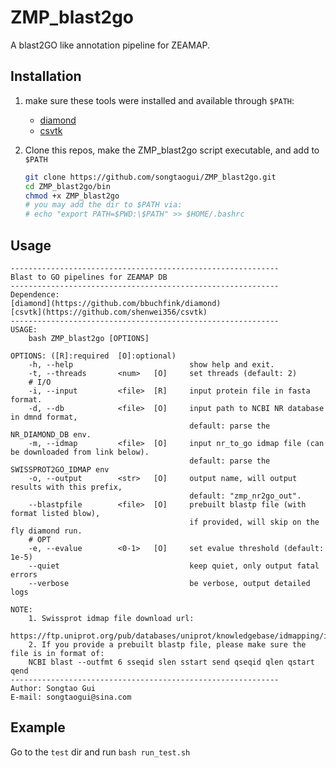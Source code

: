 # ZMP_blast2go

A blast2GO like annotation pipeline for ZEAMAP.

## Installation

1. make sure these tools were installed and available through `$PATH`:

    - [diamond](https://github.com/bbuchfink/diamond)
    - [csvtk](https://github.com/shenwei356/csvtk)

2. Clone this repos, make the ZMP_blast2go script executable, and add to `$PATH`

    ```bash
    git clone https://github.com/songtaogui/ZMP_blast2go.git
    cd ZMP_blast2go/bin
    chmod +x ZMP_blast2go
    # you may add the dir to $PATH via:
    # echo "export PATH=$PWD:\$PATH" >> $HOME/.bashrc
    ```

## Usage

```
------------------------------------------------------------
Blast to GO pipelines for ZEAMAP DB
------------------------------------------------------------
Dependence:
[diamond](https://github.com/bbuchfink/diamond)
[csvtk](https://github.com/shenwei356/csvtk)
------------------------------------------------------------
USAGE:
    bash ZMP_blast2go [OPTIONS]

OPTIONS: ([R]:required  [O]:optional)
    -h, --help                          show help and exit.
    -t, --threads       <num>   [O]     set threads (default: 2)
    # I/O
    -i, --input         <file>  [R]     input protein file in fasta format.
    -d, --db            <file>  [O]     input path to NCBI NR database in dmnd format,
                                        default: parse the NR_DIAMOND_DB env.
    -m, --idmap         <file>  [O]     input nr_to_go idmap file (can be downloaded from link below).
                                        default: parse the SWISSPROT2GO_IDMAP env
    -o, --output        <str>   [O]     output name, will output results with this prefix,
                                        default: "zmp_nr2go_out".
    --blastpfile        <file>  [O]     prebuilt blastp file (with format listed blow),
                                        if provided, will skip on the fly diamond run.
    # OPT
    -e, --evalue        <0-1>   [O]     set evalue threshold (default: 1e-5)
    --quiet                             keep quiet, only output fatal errors
    --verbose                           be verbose, output detailed logs

NOTE:
    1. Swissprot idmap file download url:
    https://ftp.uniprot.org/pub/databases/uniprot/knowledgebase/idmapping/idmapping_selected.tab.gz
    2. If you provide a prebuilt blastp file, please make sure the file is in format of:
    NCBI blast --outfmt 6 sseqid slen sstart send qseqid qlen qstart qend
------------------------------------------------------------
Author: Songtao Gui
E-mail: songtaogui@sina.com
```

## Example

Go to the `test` dir and run `bash run_test.sh`

